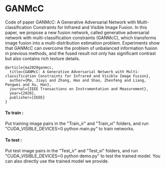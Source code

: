 # GANMcC
Code of paper GANMcC: A Generative Adversarial Network with Multi-classification Constraints for Infrared and Visible Image Fusion. In this paper, we propose a new fusion network, called generative adversarial network with multi-classification constraints (GANMcC), which transforms image fusion into a multi-distribution estimation problem. Experiments show that GANMcC can overcome the problem of unbalanced information fusion in previous methods, and the fused result not only has significant contrast but also contains rich texture details.
````
@article{ma2020ganmcc,
  title={GANMcC: A Generative Adversarial Network with Multi-classification Constraints for Infrared and Visible Image Fusion},
  author={Ma, Jiayi and Zhang, Hao and Shao, Zhenfeng and Liang, Pengwei and Xu, Han},
  journal={IEEE Transactions on Instrumentation and Measurement},
  year={2020},
  publisher={IEEE}
}
````




#### To train :<br>
Put training image pairs in the "Train_ir" and "Train_vi" folders, and run "CUDA_VISIBLE_DEVICES=0 python main.py" to train networks.


#### To test :<br>
Put test image pairs in the "Test_ir" and "Test_vi" folders, and run "CUDA_VISIBLE_DEVICES=0 python demo.py" to test the trained model.
You can also directly use the trained model we provide.



